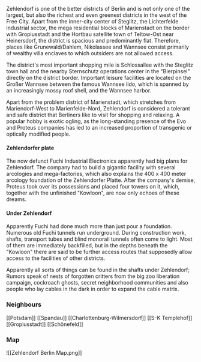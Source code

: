 Zehlendorf is one of the better districts of Berlin and is not only one of the largest, but also the richest and even greenest districts in the west of the Free City. Apart from the inner-city center of Steglitz, the Lichterfelde industrial sector, the mega residential blocks of Marienstadt on the border with Gropiusstadt and the Hortbau satellite town of Teltow-Ost near Heinersdorf, the district is spacious and predominantly flat. Therefore, places like Grunewald/Dahlem, Nikolassee and Wannsee consist primarily of wealthy villa enclaves to which outsiders are not allowed access.

The district's most important shopping mile is Schlossallee with the Steglitz town hall and the nearby Sternschutz operations center in the "Bierpinsel" directly on the district border. Important leisure facilities are located on the Großer Wannsee between the famous Wannsee lido, which is spanned by an increasingly mossy roof shell, and the Wannsee harbor.

Apart from the problem district of Marienstadt, which stretches from Mariendorf-West to Marienfelde-Nord, Zehlendorf is considered a tolerant and safe district that Berliners like to visit for shopping and relaxing. A popular hobby is exotic ogling, as the long-standing presence of the Evo and Proteus companies has led to an increased proportion of transgenic or optically modified people.

#### Zehlendorfer plate
The now defunct Fuchi Industrial Electronics apparently had big plans for Zehlendorf. The company had to build a gigantic facility with several arcologies and mega-factories, which also explains the 400 x 400 meter arcology foundation of the Zehlendorfer Platte. After the company's demise, Proteus took over its possessions and placed four towers on it, which, together with the unfinished "Kowloon", are now only echoes of these dreams.

#### Under Zehlendorf
Apparently Fuchi had done much more than just pour a foundation. Numerous old Fuchi tunnels run underground. During construction work, shafts, transport tubes and blind monorail tunnels often come to light. Most of them are immediately backfilled, but in the depths beneath the "Kowloon" there are said to be further access routes that supposedly allow access to the facilities of other districts.

Apparently all sorts of things can be found in the shafts under Zehlendorf; Rumors speak of nests of forgotten critters from the big zoo liberation campaign, cockroach ghosts, secret neighborhood communities and also people who lay cables in the dark in order to expand the cable matrix.

### Neighbours
[[Potsdam]]
[[Spandau]]
[[Charlottenburg-Wilmersdorf]]
[[S-K Templehof]]
[[Gropiusstadt]]
[[Schönefeld]]
### Map
![[Zehlendorf Berlin Map.png]]